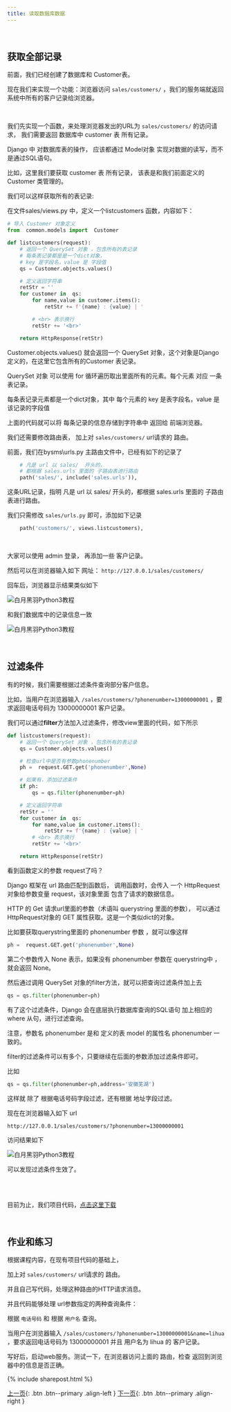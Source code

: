 ```yaml
---
title: 读取数据库数据
---
```


<br>

## 获取全部记录

前面，我们已经创建了数据库和 Customer表。

现在我们来实现一个功能：浏览器访问  ```sales/customers/```  ，我们的服务端就返回系统中所有的客户记录给浏览器。

<br>

我们先实现一个函数，来处理浏览器发出的URL为 ```sales/customers/``` 的访问请求， 我们需要返回 数据库中 customer 表 所有记录。

Django 中 对数据库表的操作， 应该都通过 Model对象 实现对数据的读写，而不是通过SQL语句。

比如，这里我们要获取 customer 表 所有记录， 该表是和我们前面定义的 Customer 类管理的。

我们可以这样获取所有的表记录:

在文件sales/views.py 中，定义一个listcustomers 函数，内容如下：

```py
# 导入 Customer 对象定义
from  common.models import  Customer

def listcustomers(request):
    # 返回一个 QuerySet 对象 ，包含所有的表记录
    # 每条表记录都是是一个dict对象，
    # key 是字段名，value 是 字段值
    qs = Customer.objects.values()

    # 定义返回字符串
    retStr = ''
    for customer in  qs:
        for name,value in customer.items():
            retStr += f'{name} : {value} | '

        # <br> 表示换行
        retStr += '<br>'

    return HttpResponse(retStr)
```

Customer.objects.values() 就会返回一个 QuerySet 对象，这个对象是Django 定义的，在这里它包含所有的Customer 表记录。

QuerySet 对象 可以使用 for 循环遍历取出里面所有的元素。每个元素 对应 一条表记录。

每条表记录元素都是一个dict对象，其中 每个元素的 key 是表字段名，value 是 该记录的字段值

上面的代码就可以将 每条记录的信息存储到字符串中 返回给 前端浏览器。

我们还需要修改路由表， 加上对 ```sales/customers/```  url请求的 路由。

前面，我们在bysms\urls.py 主路由文件中，已经有如下的记录了
```py
    # 凡是 url 以 sales/  开头的，
    # 都根据 sales.urls 里面的 子路由表进行路由
    path('sales/', include('sales.urls')),
```

这条URL记录，指明 凡是 url 以 sales/  开头的，都根据 sales.urls 里面的 子路由表进行路由。

我们只需修改  ```sales/urls.py```  即可，添加如下记录

```py
    path('customers/', views.listcustomers),
```

<br>

大家可以使用 admin 登录， 再添加一些 客户记录。

然后可以在浏览器输入如下 网址：  ```http://127.0.0.1/sales/customers/```  

回车后，浏览器显示结果类似如下

![白月黑羽Python3教程](https://user-images.githubusercontent.com/10496014/50053870-d6060c00-0176-11e9-8435-59c9c11a1964.png)

和我们数据库中的记录信息一致

![白月黑羽Python3教程](https://user-images.githubusercontent.com/10496014/50053893-03eb5080-0177-11e9-8c06-b8b2e0d73567.png)



<br>

## 过滤条件

有的时候，我们需要根据过滤条件查询部分客户信息。

比如，当用户在浏览器输入 ```/sales/customers/?phonenumber=13000000001``` ，要求返回电话号码为 13000000001 客户记录。

我们可以通过**filter**方法加入过滤条件，修改view里面的代码，如下所示

```py
def listcustomers(request):
    # 返回一个 QuerySet 对象 ，包含所有的表记录
    qs = Customer.objects.values()

    # 检查url中是否有参数phonenumber
    ph =  request.GET.get('phonenumber',None)

    # 如果有，添加过滤条件
    if ph:
        qs = qs.filter(phonenumber=ph)

    # 定义返回字符串
    retStr = ''
    for customer in  qs:
        for name,value in customer.items():
            retStr += f'{name} : {value} | '
        # <br> 表示换行
        retStr += '<br>'

    return HttpResponse(retStr)
```

看到函数定义的参数 request了吗？

Django 框架在 url 路由匹配到函数后， 调用函数时，会传入 一个 HttpRequest 对象给参数变量 request，该对象里面 包含了请求的数据信息。

HTTP 的 Get 请求url里面的参数（术语叫 querystring 里面的参数）， 可以通过 HttpRequest对象的 GET 属性获取。这是一个类似dict的对象。

比如要获取querystring里面的 phonenumber 参数 ，就可以像这样

```py
ph =  request.GET.get('phonenumber',None)
```

第二个参数传入 None 表示，如果没有 phonenumber 参数在 querystring中 ，就会返回 None。

然后通过调用 QuerySet 对象的filter方法，就可以把查询过滤条件加上去

```py
qs = qs.filter(phonenumber=ph)
```

有了这个过滤条件，Django 会在底层执行数据库查询的SQL语句 加上相应的 where  从句，进行过滤查询。

注意，参数名 phonenumber 是和 定义的表 model 的属性名 phonenumber 一致的。

filter的过滤条件可以有多个，只要继续在后面的参数添加过滤条件即可。

比如

```py
qs = qs.filter(phonenumber=ph,address='安徽芜湖')
```

这样就 除了 根据电话号码字段过滤，还有根据 地址字段过滤。
<br>

现在在浏览器输入如下 url

```
http://127.0.0.1/sales/customers/?phonenumber=13000000001
```

访问结果如下

![白月黑羽Python3教程](https://user-images.githubusercontent.com/10496014/50053915-32692b80-0177-11e9-9f4f-9e76c7f3d5c2.png)

可以发现过滤条件生效了。


<br><br>

目前为止，我们项目代码，[点击这里下载](https://github.com/baiyueheiyu/fileshare/raw/master/webdev/bysms_03.zip)





<br>

## 作业和练习



根据课程内容，在现有项目代码的基础上， 

加上对 ```sales/customers/```  url请求的 路由。

并且自己写代码，处理这种路由的HTTP请求消息。

并且代码能够处理 url参数指定的两种查询条件：

根据  ```电话号码```  和 根据  ```用户名``` 查询。

当用户在浏览器输入 ```/sales/customers/?phonenumber=13000000001&name=lihua``` ，要求返回电话号码为 13000000001 并且  用户名为 lihua 的 客户记录。

写好后，启动web服务。测试一下，在浏览器访问上面的 路由，检查 返回到浏览器中的信息是否正确。


{% include sharepost.html %}


[上一页](/doc/tutorial/django/04/){: .btn .btn--primary .align-left }
[下一页](/doc/tutorial/django/06/){: .btn .btn--primary .align-right }

